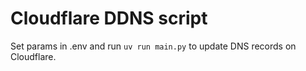 # Cloudflare DDNS script

Set params in .env and run `uv run main.py` to update DNS records on Cloudflare.